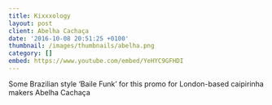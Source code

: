 ```yaml
---
title: Kixxxology
layout: post
client: Abelha Cachaça
date: '2016-10-08 20:51:25 +0100'
thumbnail: /images/thumbnails/abelha.png
category: []
embed: https://www.youtube.com/embed/YeHYC9GFHDI
---
```


Some Brazilian style ‘Baile Funk’ for this promo for London-based caipirinha makers Abelha Cachaça

